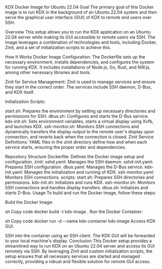 KDX Docker Image for Ubuntu 22.04
Goal
The primary goal of this Docker image is to run KDX in the background of an Ubuntu 22.04 system and then serve the graphical user interface (GUI) of KDX to remote end users over SSH.

Overview
This setup allows you to run the KDX application on an Ubuntu 22.04 server while making its GUI accessible to remote users via SSH. The image leverages a combination of technologies and tools, including Docker, Zinit, and a set of initialization scripts to achieve this.

How It Works
Docker Image Configuration: The Dockerfile sets up the necessary environment, installs dependencies, and configures the system for running KDX. It includes installations of Node.js, Go, Rust, and NW.js, among other necessary libraries and tools.

Zinit for Service Management: Zinit is used to manage services and ensure they start in the correct order. The services include SSH daemon, D-Bus, and KDX itself.

Initialization Scripts:

start.sh: Prepares the environment by setting up necessary directories and permissions for SSH.
dbus.sh: Configures and starts the D-Bus service.
kdx-init.sh: Sets environment variables, starts a virtual display using Xvfb, and launches KDX.
ssh-monitor.sh: Monitors SSH connections and dynamically transfers the display output to the remote user's display upon connection, and reverts back when the connection is closed.
Zinit Service Definitions: YAML files in the zinit directory define how and when each service starts, ensuring the proper order and dependencies.

Repository Structure
Dockerfile: Defines the Docker image setup and configuration.
zinit:
sshd.yaml: Manages the SSH daemon.
sshd-init.yaml: Prepares SSH configuration.
dbus.yaml: Manages the D-Bus service.
kdx-init.yaml: Manages the initialization and running of KDX.
ssh-monitor.yaml: Monitors SSH connections.
scripts:
start.sh: Prepares SSH directories and permissions.
kdx-init.sh: Initializes and runs KDX.
ssh-monitor.sh: Monitors SSH connections and handles display transfers.
dbus.sh: Initializes and starts D-Bus.
Usage
To build and run the Docker image, follow these steps:

Build the Docker Image:

sh
Copy code
docker build -t kdx-image .
Run the Docker Container:

sh
Copy code
docker run -d --name kdx-container kdx-image
Access KDX GUI:

SSH into the container using an SSH client.
The KDX GUI will be forwarded to your local machine's display.
Conclusion
This Docker setup provides a streamlined way to run KDX on an Ubuntu 22.04 server and access its GUI remotely via SSH. By leveraging Zinit and custom initialization scripts, the setup ensures that all necessary services are started and managed correctly, providing a robust and flexible solution for remote GUI access.
